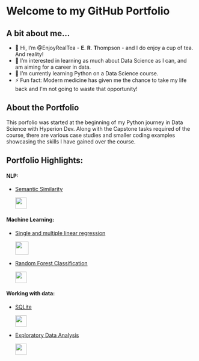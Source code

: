 # Welcome to my GitHub Portfolio

## A bit about me...
- 👋 Hi, I’m @EnjoyRealTea - **E**. **R**. **T**hompson - and I do enjoy a cup of tea. And reality!
- 👀 I’m interested in learning as much about Data Science as I can, and am aiming for a career in data.
- 🌱 I’m currently learning Python on a Data Science course.
- ⚡ Fun fact:  Modern medicine has given me the chance to take my life back and I'm not going to waste that opportunity!


## About the Portfolio

This porfolio was started at the beginning of my Python journey in Data Science with Hyperion Dev.
Along with the Capstone tasks required of the course, there are various case studies and smaller coding examples showcasing the skills I have gained over the course.

## Portfolio Highlights:
#### NLP:
- [Semantic Similarity](https://github.com/EnjoyRealTea/bytematch-case-study)

  <img src="https://github.com/EnjoyRealTea/EnjoyRealTea/assets/153746885/739187e8-ee20-4808-92f7-1372a71d891a" height="30">
#### Machine Learning:
- [Single and multiple linear regression](https://github.com/EnjoyRealTea/data-science-example-projects/tree/main/Linear%20Regression)
  
  <img src="https://github.com/EnjoyRealTea/EnjoyRealTea/assets/153746885/8e29691c-6e39-44a1-89eb-7d0007dac570" height="35">
- [Random Forest Classification](https://github.com/EnjoyRealTea/predictive-maintenance)
  
  <img src="https://github.com/EnjoyRealTea/EnjoyRealTea/assets/153746885/7a60d6db-d04f-493c-a770-a1df526ef51e" height="30">
#### Working with data:
- [SQLite](https://github.com/EnjoyRealTea/Library-study-with-SQL)
  
  <img src="https://github.com/EnjoyRealTea/EnjoyRealTea/assets/153746885/029a73ba-a89c-4541-b9f6-03d995d4577a" height="30">
- [Exploratory Data Analysis](https://github.com/EnjoyRealTea/data-science-example-projects/tree/main/Exploratory%20Data%20Analysis)
  
  <img src="https://github.com/EnjoyRealTea/EnjoyRealTea/assets/153746885/3526aa9e-0166-44b1-ab7a-1a111ffc3f28" height="30">



<!---
 - 📫 You can find me on LinkedIn
--->
